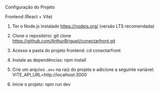 Configuração do Projeto

 Frontend (React + Vite)


1. Ter o Node.js instalado
   https://nodejs.org/ (versão LTS recomendada)

2. Clone o repositório:
   git clone https://github.com/ArthurBrigueli/conectarfront.git

3. Acesse a pasta do projeto frontend:
   cd conectarfront

4. Instale as dependências:
   npm install

5. Crie um arquivo `.env` na raiz do projeto e adicione a seguinte variável:
   VITE_API_URL=http://localhost:3000

6. Inicie o projeto:
   npm run dev
